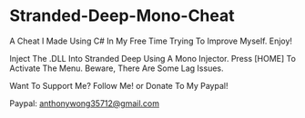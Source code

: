 # Stranded-Deep-Mono-Cheat
A Cheat I Made Using C# In My Free Time Trying To Improve Myself. Enjoy!

Inject The .DLL Into Stranded Deep Using A Mono Injector. Press [HOME] To Activate The Menu. Beware, There Are Some Lag Issues.

Want To Support Me? Follow Me! or Donate To My Paypal!

Paypal: anthonywong35712@gmail.com
